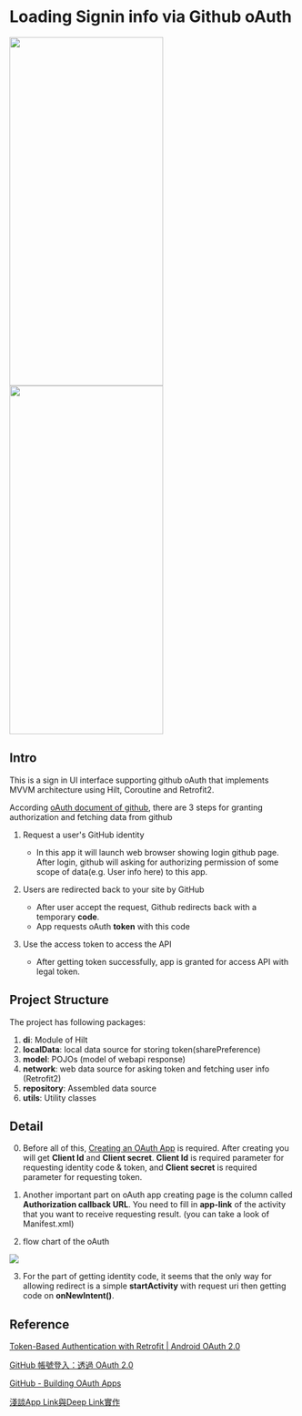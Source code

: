 # Loading Signin info via Github oAuth
<p>
<img src="https://i.imgur.com/9mQOgjJ.png" width="270" height="612">
<img src="https://i.imgur.com/bi63jSY.png" width="270" height="612">
</p>


## Intro

This is a sign in UI interface supporting github oAuth that implements MVVM architecture using Hilt, Coroutine and Retrofit2.

According [oAuth document of github](https://docs.github.com/en/developers/apps/building-oauth-apps/authorizing-oauth-apps), there are 3 steps for
granting authorization and fetching data from github

1. Request a user's GitHub identity
    * In this app it will launch web browser showing login github page. After login, github will asking for authorizing permission of some scope of data(e.g. User info here) to this app.
     
2. Users are redirected back to your site by GitHub 
    * After user accept the request, Github redirects back with a temporary **code**.
    * App requests oAuth **token** with this code
3. Use the access token to access the API
    * After getting token successfully, app is granted for access API with legal token.


## Project Structure
The project has following packages:
1. **di**: Module of Hilt
2. **localData**: local data source for storing token(sharePreference)
3. **model**: POJOs (model of webapi response)
4. **network**: web data source for asking token and fetching user info (Retrofit2)
5. **repository**: Assembled data source
6. **utils**: Utility classes

## Detail

0. Before all of this, [Creating an OAuth App](https://docs.github.com/en/developers/apps/building-oauth-apps/creating-an-oauth-app) is required. After creating you will get **Client Id** and **Client secret**. **Client Id** is required parameter for requesting identity code & token, and **Client secret** is required parameter for requesting token.

1. Another important part on oAuth app creating page is the column called **Authorization callback URL**. You need to fill in **app-link** of the activity that you want to receive requesting result. (you can take a look of Manifest.xml)

2. flow chart of the oAuth

![](https://i.imgur.com/HrUMFRO.png)

3. For the part of getting identity code, it seems that the only way for allowing redirect is a simple **startActivity** with request uri then getting code on **onNewIntent()**.

## Reference
[Token-Based Authentication with Retrofit | Android OAuth 2.0](https://medium.com/android-news/token-authorization-with-retrofit-android-oauth-2-0-747995c79720)

[GitHub 帳號登入：透過 OAuth 2.0](https://medium.com/wenchin-rolls-around/github-%E5%B8%B3%E8%99%9F%E7%99%BB%E5%85%A5-%E9%80%8F%E9%81%8E-oauth-2-0-be3a0d986db8)

[GitHub - Building OAuth Apps](https://docs.github.com/en/developers/apps/building-oauth-apps)

[淺談App Link與Deep Link實作](https://medium.com/%E5%B7%A5%E7%A8%8B%E5%B8%AB%E6%B1%82%E7%94%9F%E6%8C%87%E5%8D%97-sofware-engineer-survival-guide/%E6%B7%BA%E8%AB%87app-link%E8%88%87deep-link%E5%AF%A6%E4%BD%9C-995734a11889)


